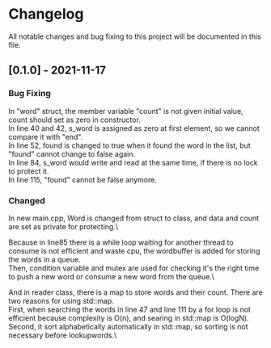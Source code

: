 # Changelog
All notable changes and bug fixing to this project will be documented in this file.

## [0.1.0] - 2021-11-17
### Bug Fixing
In "word" struct, the member variable "count" is not given initial value, count should set as zero in constructor. \
In line 40 and 42, s_word is assigned as zero at first element, so we cannot compare it with "end".\
In line 52, found is changed to true when it found the word in the list, but "found" cannot change to false again.\
In line 84, s_word would write and read at the same time, if there is no lock to protect it.\
In line 115, "found" cannot be false anymore.

### Changed 
In new main.cpp, Word is changed from struct to class, and data and count are set as private for protecting.\

Because in line85 there is a while loop waiting for another thread to consume is not efficient and waste cpu,
the wordbuffer is added for storing the words in a queue.\
Then, condition variable and mutex are used for checking it's the right time to push a new word or consume a new word from the queue.\

And in reader class, there is a map to store words and their count. There are two reasons for using std::map. \
First, when searching the words in line 47 and line 111 by a for loop is not efficient because complexity is O(n), and searing in std::map is O(logN). \
Second, it sort alphabetically automatically in std::map, so sorting is not necessary before lookupwords.\


